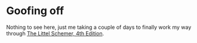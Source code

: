 # Goofing off

Nothing to see here, just me taking a couple of days to finally work my way through
[The Littel Schemer, 4th Edition](http://mitpress.mit.edu/books/little-schemer).
